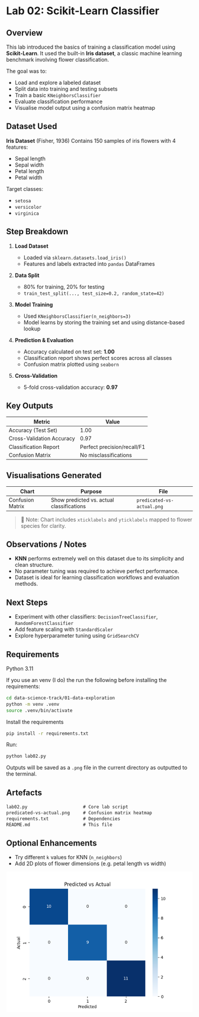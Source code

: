 # Lab 02: Scikit-Learn Classifier

## Overview

This lab introduced the basics of training a classification model using **Scikit-Learn**. It used the built-in **Iris dataset**, a classic machine learning benchmark involving flower classification.

The goal was to:
- Load and explore a labeled dataset
- Split data into training and testing subsets
- Train a basic `KNeighborsClassifier`
- Evaluate classification performance
- Visualise model output using a confusion matrix heatmap

## Dataset Used

**Iris Dataset** (Fisher, 1936)
Contains 150 samples of iris flowers with 4 features:
- Sepal length
- Sepal width
- Petal length
- Petal width

Target classes:
- `setosa`
- `versicolor`
- `virginica`

## Step Breakdown

1. **Load Dataset**
   - Loaded via `sklearn.datasets.load_iris()`
   - Features and labels extracted into `pandas` DataFrames

2. **Data Split**
   - 80% for training, 20% for testing
   - `train_test_split(..., test_size=0.2, random_state=42)`

3. **Model Training**
   - Used `KNeighborsClassifier(n_neighbors=3)`
   - Model learns by storing the training set and using distance-based lookup

4. **Prediction & Evaluation**
   - Accuracy calculated on test set: **1.00**
   - Classification report shows perfect scores across all classes
   - Confusion matrix plotted using `seaborn`

5. **Cross-Validation**
   - 5-fold cross-validation accuracy: **0.97**

## Key Outputs

| Metric                     | Value |
|---------------------------|-------|
| Accuracy (Test Set)       | 1.00  |
| Cross-Validation Accuracy | 0.97  |
| Classification Report     | Perfect precision/recall/F1 |
| Confusion Matrix          | No misclassifications |

## Visualisations Generated

| Chart                | Purpose                                | File                     |
|----------------------|----------------------------------------|--------------------------|
| Confusion Matrix     | Show predicted vs. actual classifications | `predicated-vs-actual.png` |

> 📌 Note: Chart includes `xticklabels` and `yticklabels` mapped to flower species for clarity.

## Observations / Notes

- **KNN** performs extremely well on this dataset due to its simplicity and clean structure.
- No parameter tuning was required to achieve perfect performance.
- Dataset is ideal for learning classification workflows and evaluation methods.

## Next Steps

- Experiment with other classifiers: `DecisionTreeClassifier`, `RandomForestClassifier`
- Add feature scaling with `StandardScaler`
- Explore hyperparameter tuning using `GridSearchCV`

## Requirements

Python 3.11

If you use an venv (I do) the run the following before installing the requirements:

```bash
cd data-science-track/01-data-exploration
python -m venv .venv
source .venv/bin/activate
```

Install the requirements

```bash
pip install -r requirements.txt
```

Run:

```bash
python lab02.py
```

Outputs will be saved as a `.png` file in the current directory as outputted to the terminal.

## Artefacts

```
lab02.py                     # Core lab script
predicated-vs-actual.png     # Confusion matrix heatmap
requirements.txt             # Dependencies
README.md                    # This file
```

## Optional Enhancements

- Try different `k` values for KNN (`n_neighbors`)
- Add 2D plots of flower dimensions (e.g. petal length vs width)

![Predicted vs Actual](predicated-vs-actual.png)
